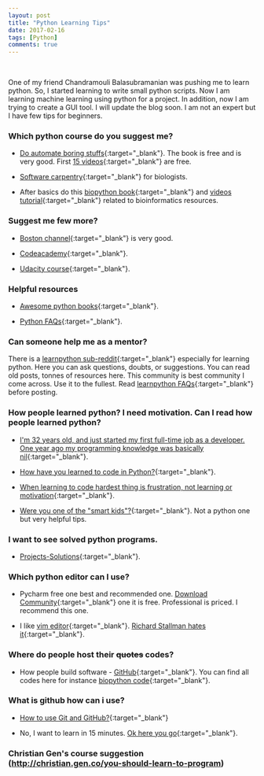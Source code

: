 ```yaml
---
layout: post
title: "Python Learning Tips"
date: 2017-02-16
tags: [Python]
comments: true
---
```

&nbsp;

One of my friend Chandramouli Balasubramanian was pushing me to learn python. So, I started learning to write small python scripts. Now I am learning machine learning using python for a project. In addition, now I am trying to create a GUI tool. I will update the blog soon. I am not an expert but I have few tips for beginners.

### Which python course do you suggest me?

* [Do automate boring stuffs](https://automatetheboringstuff.com/){:target="_blank"}. The book is free and is very good. First [15 videos](https://www.youtube.com/watch?v=1F_OgqRuSdI&list=PL0-84-yl1fUnRuXGFe_F7qSH1LEnn9LkW){:target="_blank"}  are free.



* [Software carpentry](https://software-carpentry.org/blog/2013/10/python-for-biologists.html){:target="_blank"} for biologists.



* After basics do this [biopython book](http://biopython.org/DIST/docs/tutorial/Tutorial.html){:target="_blank"} and [videos tutorial](https://www.youtube.com/watch?v=l8wLaoEGbUI){:target="_blank"} related to bioinformatics resources.

### Suggest me few more?


* [Boston channel](https://www.youtube.com/watch?v=HBxCHonP6Ro&list=PL6gx4Cwl9DGAcbMi1sH6oAMk4JHw91mC_){:target="_blank"} is very good.



* [Codeacademy](https://www.codecademy.com/learn/python){:target="_blank"}.



* [Udacity course](https://www.udacity.com/course/programming-foundations-with-python--ud036){:target="_blank"}.




### Helpful resources


* [Awesome python books](https://github.com/Junnplus/awesome-python-books){:target="_blank"}.


* [Python FAQs](https://docs.python.org/3/faq/){:target="_blank"}.


### Can someone help me as a mentor?


There is a [learnpython sub-reddit](https://www.reddit.com/r/learnpython/){:target="_blank"} especially for learning python. Here you can ask questions, doubts, or suggestions. You can read old posts, tonnes of resources here. This community is best community I come across. Use it to the fullest. Read [learnpython FAQs](https://www.reddit.com/r/learnpython/wiki/faq){:target="_blank"} before posting.


### How people learned python? I need motivation. Can I read how people learned python?

* [I'm 32 years old, and just started my first full-time job as a developer. One year ago my programming knowledge was basically nil](https://www.reddit.com/r/learnprogramming/comments/34r807/im_32_years_old_and_just_started_my_first/){:target="_blank"}.

* [How have you learned to code in Python?](https://www.reddit.com/r/learnpython/comments/3zwxws/how_have_you_learned_to_code_in_python/){:target="_blank"}.

* [When learning to code hardest thing is frustration, not learning or motivation](https://www.reddit.com/r/learnprogramming/comments/4f7zss/when_learning_to_code_hardest_thing_is/){:target="_blank"}.

* [Were you one of the "smart kids"?](https://www.reddit.com/r/getdisciplined/comments/3piu8r/advice_were_you_one_of_the_smart_kids/){:target="_blank"}. Not a python one but very helpful tips.




### I want to see solved python programs.

* [Projects-Solutions](https://github.com/karan/Projects-Solutions){:target="_blank"}.


### Which python editor can I use?

* Pycharm free one best and recommended one. [Download Community](https://www.jetbrains.com/pycharm/download/#section=linux){:target="_blank"} one it is free. Professional is priced. I recommend this one.

* I like [vim editor](http://www.vim.org/){:target="_blank"}.  [Richard Stallman hates it](https://www.youtube.com/watch?v=S76pHIYx3ik){:target="_blank"}.

### Where do people host their ~~quotes~~ codes?

* How people build software - [GitHub](https://github.com/personal){:target="_blank"}. You can find all codes here for instance [biopython code](https://github.com/biopython/biopython){:target="_blank"}.


### What is github how can i use?
* [How to use Git and GitHub?](https://www.udacity.com/course/how-to-use-git-and-github--ud775){:target="_blank"}

* No, I want to learn in 15 minutes. [Ok here you go](https://try.github.io/levels/1/challenges/1){:target="_blank"}.

### Christian Gen's course suggestion (http://christian.gen.co/you-should-learn-to-program)
